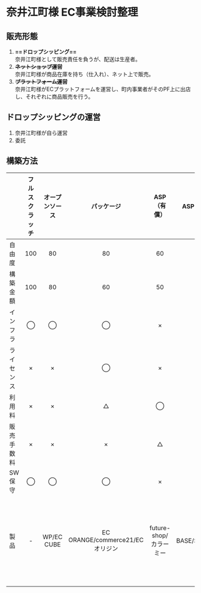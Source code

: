 # 奈井江町様 EC事業検討整理

## 販売形態
1. **==ドロップシッピング==**  
奈井江町様として販売責任を負うが、配送は生産者。
3. **~~ネットショップ運営~~**  
奈井江町様が商品在庫を持ち（仕入れ）、ネット上で販売。
3. **~~プラットフォーム運営~~**  
奈井江町様がECプラットフォームを運営し、町内事業者がそのPF上に出店し、それぞれに商品販売を行う。

## ドロップシッピングの運営
1. 奈井江町様が自ら運営
2. 委託

## 構築方法
| 　 | フルスクラッチ | オープンソース | パッケージ | ASP（有償） | ASP（無償） | モール出店 |
|:--------|:--------:|:--------:|:--------:|:--------:|:--------:|:--------:|
| 自由度 | 100 | 80 | 80 | 60 | 30 | 10 | 
| 構築金額 | 100 | 80 | 60 | 50 | 30 | - |
| インフラ | ◯ | ◯ | ◯ | × | × | × |
| ライセンス | × | × | ◯ | × | × | × |
| 利用料 | × | × | △ | ◯ | × | ◯ |
| 販売手数料 | × | × | × | △ | ◯ | ◯ |
| SW保守 | ◯ | ◯ | ◯ | × | × | × |
| 製品 | - | WP/EC CUBE | EC ORANGE/commerce21/EC オリジン | future-shop/カラーミー | BASE/STORES.jp | 楽天／Y!ショッピング |
